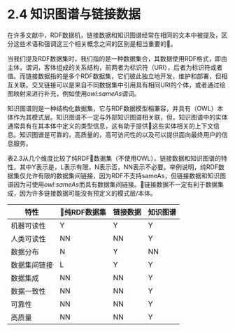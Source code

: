 # 2.4 知识图谱与链接数据

在许多文献中，RDF数据机，链接数据和知识图谱经常在相同的文本中被提及，区分这些术语和强调这三个相关概念之间的区别是相当重要的。

当我们提及RDF数据集时，我们指的是一种数据集合，其数据使用RDF格式，即由主体，谓词，客体组成的关系结构，前两者为标识符（URI），后者为标识符或者值。而链接数据指的是多个RDF数据集，它们彼此独立地开发，维护和部署，但相互关联。交叉链接可以是来自不同数据集中引用具有相同URI的个体，或者通过绘图映射来进行补充，例如使用*owl:sameAs*谓词。

知识图谱则是一种结构化数据集，它与RDF数据模型相兼容，并具有（OWL）本体作为其模式层。知识图谱不一定与外部知识图谱相关联，但，知识图谱中的实体通常具有在其本体中定义的类型信息，这有助于提供这些实体相关的上下文信息。知识图谱是可靠的，高质量的，高可访问性的以及可以提供面向最终用户的信息服务。

表2.3从几个维度比较了纯RDF数据集（不使用OWL），链接数据和知识图谱的特性，其中Y表示是，L表示有限，N表示否，NN表示不必要。举例说明，纯RDF数据集仅允许有限的数据集间链接，因为RDF不支持sameAs，但链接数据和知识图谱因为可使用*owl:sameAs*而具有数据集间链接。链接数据不一定有利于数据集成，因为许多链接数据可能没有预定义的模式层/本体。

|特性|纯RDF数据集|链接数据|知识图谱|
|------|-------|----|-----|
|机器可读性|Y|Y|Y|
|人类可读性|NN|NN|Y|
|数据分布|N|Y|NN|
|数据集间链接|L|Y|Y|
|数据集成|NN|NN|Y|
|数据一致性|NN|NN|Y|
|可靠性|NN|NN|Y|
|高质量|NN|NN|Y|